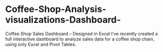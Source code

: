 # Coffee-Shop-Analysis-visualizations-Dashboard-
Coffee Shop Sales Dashboard – Designed in Excel I’ve recently created a full interactive dashboard to analyze sales data for a coffee shop chain, using only Excel and Pivot Tables.
